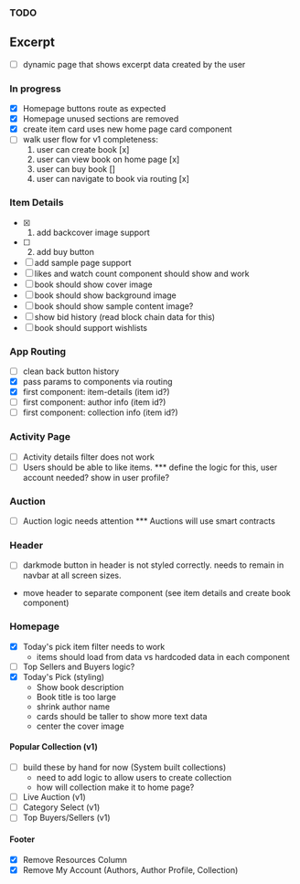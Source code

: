 ### TODO

## Excerpt
- [ ] dynamic page that shows excerpt data created by the user

### In progress

- [x] Homepage buttons route as expected
- [x] Homepage unused sections are removed
- [x] create item card uses new home page card component
- [ ] walk user flow for v1 completeness:
  1. user can create book [x]
  2. user can view book on home page [x]
  3. user can buy book []
  4. user can navigate to book via routing [x]

### Item Details

- [x] 1. add backcover image support
- [ ] 2. add buy button
- [ ] add sample page support
- [ ] likes and watch count component should show and work
- [ ] book should show cover image
- [ ] book should show background image
- [ ] book should show sample content image?
- [ ] show bid history (read block chain data for this)
- [ ] book should support wishlists

### App Routing

- [ ] clean back button history
- [x] pass params to components via routing
- [x] first component: item-details (item id?)
- [ ] first component: author info (item id?)
- [ ] first component: collection info (item id?)

### Activity Page

- [ ] Activity details filter does not work
- [ ] Users should be able to like items.
      \*\*\* define the logic for this, user account needed? show in user profile?

### Auction

- [ ] Auction logic needs attention
      \*\*\* Auctions will use smart contracts

### Header

- [ ] darkmode button in header is not styled correctly. needs to remain in navbar at all screen sizes.
- move header to separate component (see item details and create book component)

### Homepage

- [x] Today's pick item filter needs to work
  - items should load from data vs hardcoded data in each component
- [ ] Top Sellers and Buyers logic?
- [x] Today's Pick (styling)
  - Show book description
  - Book title is too large
  - shrink author name
  - cards should be taller to show more text data
  - center the cover image

#### Popular Collection (v1)

- [ ] build these by hand for now (System built collections)
  - need to add logic to allow users to create collection
  - how will collection make it to home page?
- [ ] Live Auction (v1)
- [ ] Category Select (v1)
- [ ] Top Buyers/Sellers (v1)

#### Footer

- [x] Remove Resources Column
- [x] Remove My Account (Authors, Author Profile, Collection)
